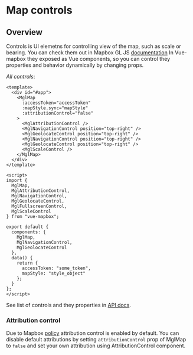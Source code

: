 # Map controls

## Overview

Controls is UI elemetns for controlling view of the map, such as scale or bearing.
You can check them out in Mapbox GL JS [documentation](https://docs.mapbox.com/mapbox-gl-js/api/#user%20interface)
In Vue-mapbox they exposed as Vue components, so you can control they properties and behavior dynamically by changing props.

_All controls_:

```vue
<template>
  <div id="#app">
    <MglMap
      :accessToken="accessToken"
      :mapStyle.sync="mapStyle"
      :attributionControl="false"
    >
      <MglAttributionControl />
      <MglNavigationControl position="top-right" />
      <MglGeolocateControl position="top-right" />
      <MglNavigationControl position="top-right" />
      <MglGeolocateControl position="top-right" />
      <MglScaleControl />
    </MglMap>
  </div>
</template>

<script>
import {
  MglMap,
  MglAttributionControl,
  MglNavigationControl,
  MglGeolocateControl,
  MglFullscreenControl,
  MglScaleControl
} from "vue-mapbox";

export default {
  components: {
    MglMap,
    MglNavigationControl,
    MglGeolocateControl
  },
  data() {
    return {
      accessToken: "some_token",
      mapStyle: "style_object"
    };
  }
};
</script>
```

See list of controls and they properties in [API docs](/api/controls.md).

### Attribution control

Due to Mapbox [policy](https://docs.mapbox.com/help/how-attribution-works/) attribution control
is enabled by default. You can disable default attributions by setting
`attributionControl` prop of MglMap to `false` and set your own attribution
using AttributionControl component.
